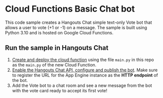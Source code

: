# Cloud Functions Basic Chat bot

This code sample creates a Hangouts Chat simple text-only Vote bot that
allows a user to vote (+1 or -1) on a message. The sample is built using
Python 3.10 and is hosted on Google Cloud Functions.


## Run the sample in Hangouts Chat

1. [Create and deploy the cloud function](https://developers.google.com/chat/quickstart/gcf-app#create_and_deploy_a_cloud_function) using the file `main.py` in this repo as the `main.py` of the new Cloud Function.
1. [Enable the Hangouts Chat API, configure and publish the bot](https://developers.google.com/hangouts/chat/how-tos/bots-publish).
    Make sure to register the URL for the App Engine instance as the
    **HTTP endpoint** of the bot.
1. Add the Vote bot to a chat room and see a new message from the bot with
  the vote card ready to accept its first vote!
